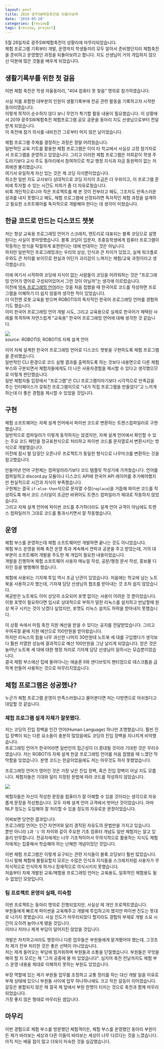 ```yaml
---
layout: post
title: 2019 광주SW체험축전을 되돌아보며
date: '2019-05-28'
categories: [review]
tags: [review, project]
---
```


5월 26일자로 광주SW체험축전이 성황리에 마무리되었습니다.  
체험 프로그램 기획부터 개발, 운영까지 학생들끼리 모두 알아서 준비했던지라 체험축전을 준비하고 운영했던 과정을 되돌아보려고 합니다. 지도 선생님이 거의 개입하지 않으신 덕분에 많은 것들을 배우게 되었습니다.

## 생활기록부를 위한 첫 걸음
이번 체험 축전은 학생 자율동아리, "404 컴퓨터 못 찾음" 명의로 참가하였습니다.  

사실 저를 포함한 대부분의 인원이 생활기록부에 전공 관련 활동을 기록하고자 시작한 동아리였습니다.  
이렇게 목적이 순수하지 않다 보니 무언가 특기할 활동 내용이 필요했습니다. 이 상황에서 2019 광주SW체험축전 체험프로그램 공모 공문을 동아리 지도 선생님으로부터 전달받게 되었습니다.  
이 축전에 참가 의사를 내비친건 그로부터 머지 않은 날이었습니다.  

체험 프로그램 주제를 결정하는 과정은 정말 어려웠습니다.  
일반적인 교육 키트를 활용한 체험 프로그램은 이미 타 학교에서 사실상 고정 참가자로서 프로그램을 운영하고 있었습니다. 그리고 이러한 체험 프로그램은 저희같이 학생 주도라기보다 교사 주도 동아리에서 참여하므로 학교 행정 지식과 자금 동원력이 없는 저희에겐 불리했습니다.  
여기서 유일하게 자신 있는 것은 제 코딩 지식뿐이었습니다.  
최소한 일반 지도 교사보다 상대적으로 코딩 지식이 조금은 더 우위이고, 이 프로그램 준비에 투자할 수 있는 시간도 저희가 좀 더 자유로웠습니다.  
비록 개인적으로나마 작은 프로젝트를 해 본 것이 전부라고 해도, 그조차도 만족스러운 성과를 내지 못했다고 해도, 체험 프로그램에 선정되려면 독자적인 체험 과정을 설계하고 필요한 소프트웨어를 독자적으로 개발해야 한다는 데 생각이 미쳤습니다.  

## 한글 코드로 만드는 디스코드 챗봇
저는 항상 교육용 프로그래밍 언어가 스크래치, 엔트리로 대표되는 블록 코딩으로 설명된다는 사실이 못마땅했습니다. 블록 코딩이 입문자, 초중등학생에게 컴퓨터 프로그램이 작동하는 방식을 탁월하게 표현한다는 데에 반대하는 것은 아닙니다.  
하지만 일반적인 프로그래밍과는 우리의 상상, 인식과 큰 차이가 있었고, 실제 워크플로우와도 큰 차이를 보이므로 현실과 어딘가 괴리감이 느껴지는 체험/교육 과정이라고 생각했습니다.  

이에 여기서 시작하여 코딩에 지식이 없는 사람들이 코딩을 어려워하는 것은 "프로그래밍 언어가 영어로 구성되어있어서 그런 것이 아닐까"는 생각에 이르렀습니다.  
이전에 [약속 프로그래밍 언어](http://yaksok.org/)라는 것을 처음 접했을 때 한국어로 코드를 작성하면 프로그램을 이해하기 더 쉽지 않을까 생각한 적이 있었습니다.  
더 이전엔 로봇 교육을 받으며 ROBOTIS의 독자적인 한국어 프로그래밍 언어를 경험하기도 했습니다.  
이미 한국어 프로그래밍 언어 개발 시도, 그리고 교육용으로 실제로 한국어가 채택된 사례를 목격하며 자연스럽게 "교육용" 한국어 프로그래밍 언어에 대해 생각한 것 같습니다.  

![](/static/posts/2019-05-28-reviewing-gwangju-sw-festival/roboplus_task_001.png)  
_source: ROBOTIS_; ROBOTIS 자체 설계 언어

이어 자체 설계한 한국어 프로그래밍 언어로 디스코드 챗봇을 구현하도록 체험 프로그램을 준비했습니다.  
일반적인 CLI 환경으로 코드 실행 결과를 출력하도록 하는 것보다 내용면으로 다른 체험부스와 구분되면서 체험자들에게도 더 나은 사용자경험을 제시할 수 있다고 생각했으므로 이렇게 판단했습니다.  
일반 체험자들 입장에서 "프로그램"은 CLI 프로그램이라기보다 시각적으로 만족감을 주는 인터페이스가 갖춰진 프로그램이므로 "내가 직접 프로그램을 만들었다"고 느끼게 하는데 더 좋은 경험을 제시할 수 있었을 것입니다.  

## 구현
체험 소프트웨어는 자체 설계 언어에서 파이썬 코드로 변환하는 트랜스컴파일러로 구현했습니다.  
일반적으로 컴파일러가 이렇게 동작하지는 않겠지만, 자체 설계 언어에서 확인할 수 있는 주요 코드 패턴을 정규표현식으로 처리하고 파이썬 코드를 문자열로서 변환시키는 방식으로 개발했습니다.  
이전에 잠시 발 담궜던 오픈나무 프로젝트가 동일한 형식으로 나무마크를 변환하는 것을 참고했습니다.

만들어낸 언어 구현체는 컴파일러라기보다 코드 템플릿 작성기에 가까웠습니다. 언어를 컴파일하고 discord.py 모듈이나 디스코드 API에 한국어 API 레이어를 추가해야했지만 현실적으로 시간과 지식이 부족했습니다.  
구현체는 결국 `if-else-then`식으로 문자열 수정(`replace`)을 거듭해 파이썬 코드를 작성하도록 해서 코드 스타일이 조금만 바뀌어도 트랜스 컴파일러가 제대로 작동하지 않았습니다.  
그리고 자체 설계 언어에 파이썬 코드를 추가하더라도 설계 언어 규격이 아님에도 트랜스 컴파일러가 그대로 코드를 통과시키면서 잘 작동했습니다.

## 운영
체험 부스를 운영하는데 체험 소프트웨어만 개발하면 끝나는 것도 아니었습니다.  
체험 부스 운영을 위해 축전 운영 측과 계속해서 연락과 공문을 주고 받았는데, 거의 대부분이 소프트웨어 개발을 주도한 제 개입이 필요한 내용이었습니다.  
개발을 진행하며 체험 소프트웨어 사용자 매뉴얼 작성, 공문/행정 문서 작성, 홍보물 디자인 등을 병행해야 했습니다.

체험에 사용되는 기자재 투입 역시 조금 난관이 있었습니다. 처음에는 학교에 남는 노트북을 사용하고자 했는데, 기자재 담당 선생님의 협조를 받아내는 것 조차 쉽지 않았습니다.  
제공받은 노트북도 이미 상당히 소모되어 포맷 없이는 사용이 어려운 것 뿐이었습니다. 이왕 포맷이 필요하다면 임시로 상대적으로 부하가 덜한 리눅스를 설치하고 반납할때 원상 복구 시키는 것이 낫겠다 싶었지만, 포맷도 리눅스 설치도 허락을 받아내지 못했습니다.

이 상황 속에서 마침 축전 지원 예산을 받을 수 있다는 공지를 전달받았습니다. 그리고 우여곡절 끝에 지원 예산으로 100만원을 받아왔습니다.  
하지만 리눅스의 힘을 너무 과신한 나머지 30만원대 노트북 세 대를 구입했다가 생각보다 훨씬 저열한 성능에 결과적으로 예산 100만원을 그냥 날리게 되었습니다. 얻은 것은 늘어난 노트북 세 대에 대한 행정 처리로 기자재 담당 선생님이 일하시는 모습뿐이었습니다.  
결국 체험 부스에선 집에 돌아다니는 애슬론 II와 샌디브릿지 펜티엄으로 데스크톱을 급하게 만들어 사용하는 것으로 마무리지었습니다.

## 체험 프로그램은 성공했나?
누군가 체험 프로그램 운영이 만족스러웠냐고 물어본다면 저는 다방면으로 아쉬웠다고 대답할 것 같습니다.

### 체험 프로그램 설계 자체가 잘못됐다.
저는 코딩의 진입 장벽을 인간 언어(Human Language) 하나만 조명했습니다. 훨씬 진입 장벽이 되는 다른 요소들이 충분히 많았음에도 코딩의 진입 장벽을 지나치게 비약했습니다.  
프로그래밍 언어가 한국어라면 일반인의 접근성이 더 증대될 것이라 기대한 것은 무리수였습니다. 저는 ROBOTIS 자체 설계 한글 프로그래밍 언어를 처음 접했을 때 느꼈던 막막함을 잊었습니다. 분명 코드는 한글이었음에도 저는 아무것도 하지 못했었습니다.

프로그래밍 언어가 영어인 것은 가장 낮은 진입 장벽, 혹은 진입 장벽이 아닐 지도 모릅니다. 체험자들은 기대와 달리 지정된 문법에 따라 코드를 작성하지 않았습니다.

![](/static/posts/2019-05-28-reviewing-gwangju-sw-festival/eng-cannot.jpg)

체험자들은 자신이 작성한 문장을 컴퓨터가 잘 이해할 수 있을 것이라는 생각으로 자유롭게 문장을 작성했습니다. 모두 자체 설계 언어 규격에서 벗어난 것이었습니다. 아마 NLP 정도는 도입해야 잘 처리할 수 있을 정도의 자유로운 문장이었습니다.  

어찌보면 당연한 결과입니다.  
프로그래밍 언어는 인간 자연어와 달리 경직된 자유도의 문법만을 가지고 있습니다.  
뿐만 아니라 `1`과 `'1'`의 차이와 같이 주요한 기초 컴퓨터 개념도 일반 체험자는 알고 있을리 만무합니다. 전공자에게는 너무 기초적이어서 무의식적으로 활용하는 지식도 체험자에게는 집중해서 학습해야 하는 난해한 개념이었던 것입니다.  

이번 체험 프로그램은 이렇게 요구되는 관련 지식들이 블록 코딩보다 훨씬 많았습니다.  
다시 말해 체험에 불필요할지 모르는 수많은 인식과 지식들을 스크래치처럼 사용자가 무의식적으로 인식하게 하거나 잠재적으로 의식시키지 못했습니다.  
처음부터 자체 개발된 교육/체험용 프로그래밍 언어는 교육용도, 일회적인 체험용도 될 수 없었던 모양입니다.

### 팀 프로젝트 운영의 실패, 미숙함
이번 프로젝트는 동아리 명의로 진행되었지만, 사실상 제 개인 프로젝트였습니다.  
부원들에게 빠르게 파이썬을 교육해주고 개발에 투입하고자 했지만 파이썬 진도는 뜻대로 나가지 못했습니다. 사실 진도가 마무리되었다 할지라도 경험의 부재로 개발 소요 시간이 오히려 늘어나게 됐을 것입니다.  
이러나 저러나 제게 부담이 덜어지진 않았을 것입니다.  

개발은 차치하고서라도 행정이나 다른 업무들은 부원들에게 맡겨봤어야 했는데, 그것조차 제가 전부 처리한 것은 좋은 선택이 아니었습니다.  
저는 제게 들어오는 부담에 힘겨워하며 부원들과 소통을 단절했습니다. 부원들은 무엇을 해야 할 지 모르는 채 "그저 공중에 붕 떠 있었습니다". 심지어 축전 전날까지도 체험 부스 운영 내용을 제대로 이해하지 못하는 부원도 있었습니다.  

부장 역할에 있는 제가 부원들 업무를 조정하고 교통 정리를 하는 대신 개발 일을 이유로 부재 상태에 있으니 부원들 사이에 업무 하나하나에도 크고 작은 갈등이 이어졌습니다.  
갈등은 봉합되지 않은 채 결국 제 앞에서 부원 한명이 터지는 것으로 축전과 함께 마무리되었습니다.  
가장 좋지 않은 형태로 마무리된 셈입니다.

## 마무리
이번 경험으로 체험 부스를 방문했던 체험객이든, 체험 부스를 운영했던 동아리 부원이든 제가 바라보는 세상과 다른 이들이 바라보는 세상이 너무 다르다는 것을 느꼈습니다.  
아직 저는 배울 점이 많고 더욱이 미숙한 것을 실감했습니다.
